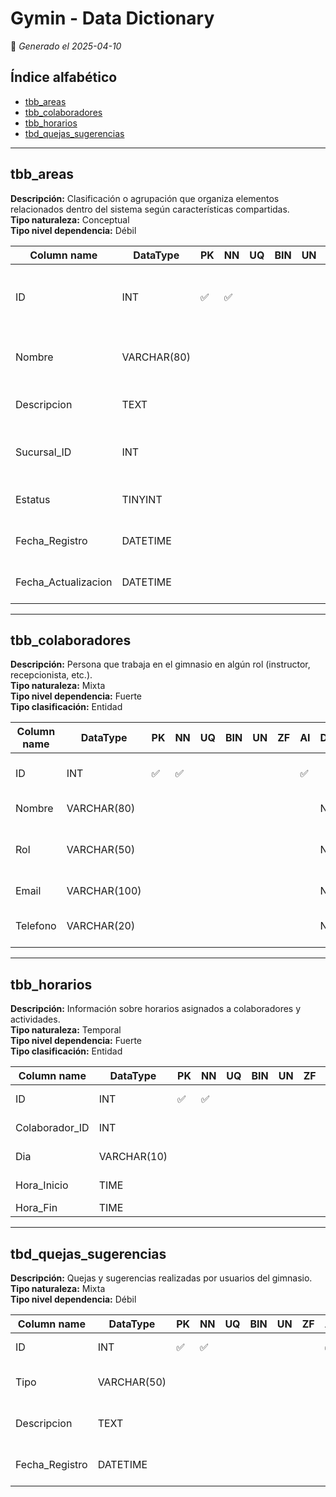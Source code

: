 # Gymin - Data Dictionary

📅 *Generado el 2025-04-10*

## Índice alfabético

- [tbb_areas](#tbb_areas)
- [tbb_colaboradores](#tbb_colaboradores)
- [tbb_horarios](#tbb_horarios)
- [tbd_quejas_sugerencias](#tbd_quejas_sugerencias)

---

## tbb_areas

**Descripción:** Clasificación o agrupación que organiza elementos relacionados dentro del sistema según características compartidas.  
**Tipo naturaleza:** Conceptual  
**Tipo nivel dependencia:** Débil

| Column name        | DataType     | PK   | NN   | UQ   | BIN  | UN   | ZF   | AI   | Default | Comment |
|--------------------|--------------|------|------|------|------|------|------|------|---------|---------|
| ID                 | INT          | ✅   | ✅   |      |      |      |      | ✅   |         | Identificador único auto-incremental para cada registro. |
| Nombre             | VARCHAR(80)  |      |      |      |      |      |      |      | NULL    | Nombre del área (máx. 80 caracteres). |
| Descripcion        | TEXT         |      |      |      |      |      |      |      | NULL    | Descripción detallada del área. |
| Sucursal_ID        | INT          |      |      |      |      |      |      |      | NULL    | Identificador de la sucursal asociada. |
| Estatus            | TINYINT      |      |      |      |      |      |      |      | NULL    | Estado actual del área (0-255). |
| Fecha_Registro     | DATETIME     |      |      |      |      |      |      |      | NULL    | Fecha de registro del área. |
| Fecha_Actualizacion| DATETIME     |      |      |      |      |      |      |      | NULL    | Fecha de la última actualización. |

---

## tbb_colaboradores

**Descripción:** Persona que trabaja en el gimnasio en algún rol (instructor, recepcionista, etc.).  
**Tipo naturaleza:** Mixta  
**Tipo nivel dependencia:** Fuerte  
**Tipo clasificación:** Entidad

| Column name | DataType     | PK   | NN   | UQ   | BIN  | UN   | ZF   | AI   | Default | Comment |
|-------------|--------------|------|------|------|------|------|------|------|---------|---------|
| ID          | INT          | ✅   | ✅   |      |      |      |      | ✅   |         | Identificador único auto-incremental. |
| Nombre      | VARCHAR(80)  |      |      |      |      |      |      |      | NULL    | Nombre del colaborador. |
| Rol         | VARCHAR(50)  |      |      |      |      |      |      |      | NULL    | Rol del colaborador (Instructor, etc.). |
| Email       | VARCHAR(100) |      |      |      |      |      |      |      | NULL    | Correo electrónico. |
| Telefono    | VARCHAR(20)  |      |      |      |      |      |      |      | NULL    | Número telefónico de contacto. |

---

## tbb_horarios

**Descripción:** Información sobre horarios asignados a colaboradores y actividades.  
**Tipo naturaleza:** Temporal  
**Tipo nivel dependencia:** Fuerte  
**Tipo clasificación:** Entidad

| Column name  | DataType    | PK   | NN   | UQ   | BIN  | UN   | ZF   | AI   | Default | Comment |
|--------------|-------------|------|------|------|------|------|------|------|---------|---------|
| ID           | INT         | ✅   | ✅   |      |      |      |      | ✅   |         | Identificador único. |
| Colaborador_ID | INT       |      |      |      |      |      |      |      | NULL    | ID del colaborador. |
| Dia          | VARCHAR(10) |      |      |      |      |      |      |      | NULL    | Día de la semana. |
| Hora_Inicio  | TIME        |      |      |      |      |      |      |      | NULL    | Hora de inicio. |
| Hora_Fin     | TIME        |      |      |      |      |      |      |      | NULL    | Hora de fin. |

---

## tbd_quejas_sugerencias

**Descripción:** Quejas y sugerencias realizadas por usuarios del gimnasio.  
**Tipo naturaleza:** Mixta  
**Tipo nivel dependencia:** Débil

| Column name     | DataType    | PK   | NN   | UQ   | BIN  | UN   | ZF   | AI   | Default | Comment |
|------------------|-------------|------|------|------|------|------|------|------|---------|---------|
| ID               | INT         | ✅   | ✅   |      |      |      |      | ✅   |         | Identificador único. |
| Tipo             | VARCHAR(50) |      |      |      |      |      |      |      | NULL    | Tipo de queja o sugerencia. |
| Descripcion      | TEXT        |      |      |      |      |      |      |      | NULL    | Detalles de la queja o sugerencia. |
| Fecha_Registro   | DATETIME    |      |      |      |      |      |      |      | NULL    | Fecha en que fue registrada. |
